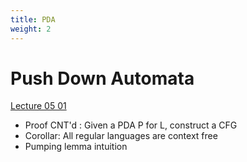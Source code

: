 ```yaml
---
title: PDA
weight: 2
---
```


# Push Down Automata

[Lecture 05 01]([[https://canvas.ucsc.edu/courses/32038/files/2277330?module_item_id=182891](https://canvas.ucsc.edu/courses/32038/files/2277330?module_item_id=182891)](https://canvas.ucsc.edu/courses/32038/files/2262788?module_item_id=181955))
- Proof CNT'd : Given a PDA P for L, construct a CFG
- Corollar: All regular languages are context free
- Pumping lemma intuition
